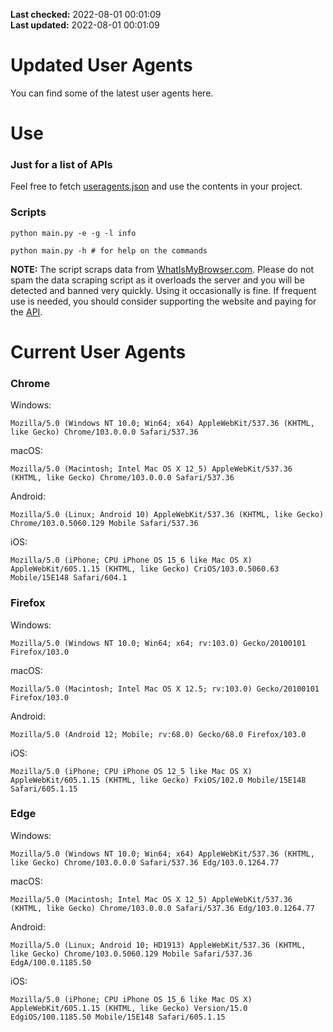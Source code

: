 **Last checked:** 2022-08-01 00:01:09  
**Last updated:** 2022-08-01 00:01:09  

# Updated User Agents
You can find some of the latest user agents here.

# Use

### Just for a list of APIs

Feel free to fetch [useragents.json](https://raw.githubusercontent.com/tmxkn1/UpdatedUserAgents/master/useragents.json) and use the contents in your project.

### Scripts

```
python main.py -e -g -l info

python main.py -h # for help on the commands
```
**NOTE:** The script scraps data from [WhatIsMyBrowser.com](https://www.whatismybrowser.com). Please do not spam the data scraping script as it overloads the server and you will be detected and banned very quickly. Using it occasionally is fine. If frequent use is needed, you should consider supporting the website and paying for the [API](https://developers.whatismybrowser.com/api/).

# Current User Agents
### Chrome

Windows:
```
Mozilla/5.0 (Windows NT 10.0; Win64; x64) AppleWebKit/537.36 (KHTML, like Gecko) Chrome/103.0.0.0 Safari/537.36
```

macOS:
```
Mozilla/5.0 (Macintosh; Intel Mac OS X 12_5) AppleWebKit/537.36 (KHTML, like Gecko) Chrome/103.0.0.0 Safari/537.36
```

Android:
```
Mozilla/5.0 (Linux; Android 10) AppleWebKit/537.36 (KHTML, like Gecko) Chrome/103.0.5060.129 Mobile Safari/537.36
```

iOS:
```
Mozilla/5.0 (iPhone; CPU iPhone OS 15_6 like Mac OS X) AppleWebKit/605.1.15 (KHTML, like Gecko) CriOS/103.0.5060.63 Mobile/15E148 Safari/604.1
```

### Firefox

Windows:
```
Mozilla/5.0 (Windows NT 10.0; Win64; x64; rv:103.0) Gecko/20100101 Firefox/103.0
```

macOS:
```
Mozilla/5.0 (Macintosh; Intel Mac OS X 12.5; rv:103.0) Gecko/20100101 Firefox/103.0
```

Android:
```
Mozilla/5.0 (Android 12; Mobile; rv:68.0) Gecko/68.0 Firefox/103.0
```

iOS:
```
Mozilla/5.0 (iPhone; CPU iPhone OS 12_5 like Mac OS X) AppleWebKit/605.1.15 (KHTML, like Gecko) FxiOS/102.0 Mobile/15E148 Safari/605.1.15
```

###  Edge

Windows:
```
Mozilla/5.0 (Windows NT 10.0; Win64; x64) AppleWebKit/537.36 (KHTML, like Gecko) Chrome/103.0.0.0 Safari/537.36 Edg/103.0.1264.77
```

macOS:
```
Mozilla/5.0 (Macintosh; Intel Mac OS X 12_5) AppleWebKit/537.36 (KHTML, like Gecko) Chrome/103.0.0.0 Safari/537.36 Edg/103.0.1264.77
```

Android:
```
Mozilla/5.0 (Linux; Android 10; HD1913) AppleWebKit/537.36 (KHTML, like Gecko) Chrome/103.0.5060.129 Mobile Safari/537.36 EdgA/100.0.1185.50
```

iOS:
```
Mozilla/5.0 (iPhone; CPU iPhone OS 15_6 like Mac OS X) AppleWebKit/605.1.15 (KHTML, like Gecko) Version/15.0 EdgiOS/100.1185.50 Mobile/15E148 Safari/605.1.15
```
